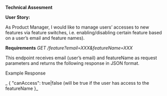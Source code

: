
**Technical Assesment**

**User Story:**

As Product Manager, I would like to manage users’ accesses to new features via feature switches,
i.e. enabling/disabling certain feature based on a user’s email and feature names).

**Requirements**
  _GET /feature?email=XXX&featureName=XXX_
  
  This endpoint receives email (user’s email) and featureName as request parameters and returns the following response in JSON format.


Example Response

_  {
  "canAccess": true|false (will be true if the user has access to the featureName
  }_
